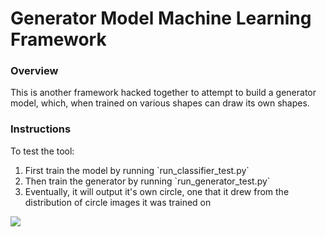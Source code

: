 <h1>Generator Model Machine Learning Framework</h1>
<h3>Overview</h3>
<p>This is another framework hacked together to attempt to build a generator model, which, when trained on various shapes can draw its own shapes.
<h3>Instructions</h3>
<p>To test the tool:</p>
<ol>
  <li>First train the model by running `run_classifier_test.py`</li>
  <li>Then train the generator by running `run_generator_test.py`</li>
  <li>Eventually, it will output it's own circle, one that it drew from the distribution of circle images it was trained on</li>
</ol>

<img src="https://portfolio-attra.herokuapp.com/assets/images/circle.jpg"/>
